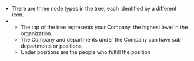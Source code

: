 - There are three node types in the tree, each identified by a different icon.
- <ul><li>The top of the tree represents your Company, the highest level in the organization.</li><li>The Company and departments under the Company can have sub departments or positions.</li><li>Under positions are the people who fulfill the position</li></ul>
